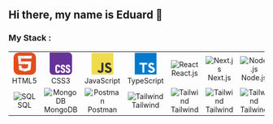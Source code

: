 ## Hi there, my name is Eduard 👋
### My Stack :
<table align="center">
<tr>
<td align="center" width="88">
<img src="./images/01-html5.svg" alt="HTML5" width="44" height="44"/>
<br>HTML5
</td>
<td align="center" width="88">
<img src="./images/02-css3.svg" alt="CSS3" width="44" height="44"/>
<br>CSS3
</td>
<td align="center" width="88">
<img src="./images/03-javascript.svg" alt="JS" width="44" height="44"/>
<br>JavaScript
</td>
<td align="center" width="88">
<img src="./images/04-typescript.svg" alt="TS" width="44" height="44"/>
<br>TypeScript
</td>
<td align="center" width="88">
<img src="./images/06-react.svg" alt="React" width="44" height="44"/>
<br>React.js
</td>
<td align="center" width="88">
<img src="./images/07-nextjs.svg" alt="Next.js" width="44" height="44"/>
<br>Next.js
</td>
<td align="center" width="88">
<img src="./images/08-nodejs.svg" alt="Node.js" width="44" height="44"/>
<br>Node.js
</td>
</tr>
<tr>
<td align="center" width="88">
<img src="./images/14-sql.svg" alt="SQL" width="44" height="44"/>
<br>SQL
</td>
<td align="center" width="88">
<img src="./images/16-mongodb.svg" alt="MongoDB" width="44" height="44"/>
<br>MongoDB
</td>
<td align="center" width="88">
<img src="./images/15-postman.svg" alt="Postman" width="44" height="44"/>
<br>Postman
</td>
<td align="center" width="88">
<img src="./images/12-tailwind.svg" alt="Tailwind" width="44" height="44"/>
<br>Tailwind
</td>
  <td align="center" width="88">
<img src="./images/12-tailwind.svg" alt="Tailwind" width="44" height="44"/>
<br>Tailwind
</td>
  <td align="center" width="88">
<img src="./images/12-tailwind.svg" alt="Tailwind" width="44" height="44"/>
<br>Tailwind
</td>
  <td align="center" width="88">
<img src="./images/12-tailwind.svg" alt="Tailwind" width="44" height="44"/>
<br>Tailwind
</td>
</tr>
</table>
<!--
**EddNik/EddNik** is a ✨ _special_ ✨ repository because its `README.md` (this file) appears on your GitHub profile.

Here are some ideas to get you started:

- 🔭 I’m currently working on ...
- 🌱 I’m currently learning ...
- 👯 I’m looking to collaborate on ...
- 🤔 I’m looking for help with ...
- 💬 Ask me about ...
- 📫 How to reach me: ...
- 😄 Pronouns: ...
- ⚡ Fun fact: ...
-->
